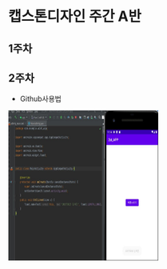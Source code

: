 # 캡스톤디자인 주간 A반

## 1주차

## 2주차
  - Github사용법

<img width="300" height="300" src="./png/2주차.jpg"></img>

